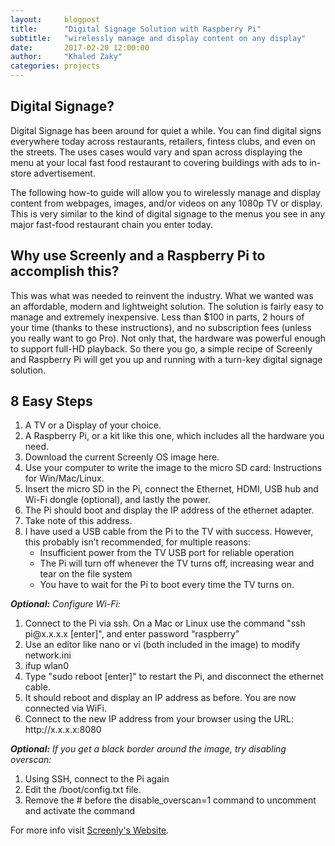 ```yaml
---
layout:     blogpost
title:      "Digital Signage Solution with Raspberry Pi"
subtitle:   "wirelessly manage and display content on any display"
date:       2017-02-20 12:00:00
author:     "Khaled Zaky"
categories: projects
---
```


<h2 class="section-heading">Digital Signage?</h2>

<p>Digital Signage has been around for quiet a while. You can find digital signs everywhere today across restaurants, retailers, fintess clubs, and even on the streets. The uses cases would vary and span across displaying the menu at your local fast food restaurant to covering buildings with ads to in-store advertisement.</p>

<p>The following how-to guide will allow you to wirelessly manage and display content from webpages, images, and/or videos on any 1080p TV or display. This is very similar to the kind of digital signage to the menus you see in any major fast-food restaurant chain you enter today.</p>

<h2 class="section-heading">Why use Screenly and a Raspberry Pi to accomplish this?</h2>
<p>This was what was needed to reinvent the industry. What we wanted was an affordable, modern and lightweight solution. The solution is fairly easy to manage and extremely inexpensive. Less than $100 in parts, 2 hours of your time (thanks to these instructions), and no subscription fees (unless you really want to go Pro). Not only that, the hardware was powerful enough to support full-HD playback. So there you go, a simple recipe of Screenly and Raspberry Pi will get you up and running with a turn-key digital signage solution.</p>


<h2 class="section-heading">8 Easy Steps</h2>
<p>
<ol>
 	<li>A TV or a Display of your choice.</li>
 	<li>A Raspberry Pi, or a kit like this one, which includes all the hardware you need.</li>
 	<li>Download the current Screenly OS image here.</li>
 	<li>Use your computer to write the image to the micro SD card: Instructions for Win/Mac/Linux.</li>
 	<li>Insert the micro SD in the Pi, connect the Ethernet, HDMI, USB hub and Wi-Fi dongle (optional), and lastly the power.</li>
 	<li>The Pi should boot and display the IP address of the ethernet adapter.</li>
 	<li>Take note of this address.</li>
 	<li>I have used a USB cable from the Pi to the TV with success. However, this probably isn’t recommended, for multiple reasons:
<ul>
 	<li>Insufficient power from the TV USB port for reliable operation</li>
 	<li>The Pi will turn off whenever the TV turns off, increasing wear and tear on the file system</li>
 	<li>You have to wait for the Pi to boot every time the TV turns on.</li>
</ul>
</li>
</ol>
</p>

<p>
<em><b>Optional:</b> Configure Wi-Fi:</em>
<ol>
 	<li>Connect to the Pi via ssh. On a Mac or Linux use the command "ssh pi@x.x.x.x [enter]", and enter password “raspberry”</li>
 	<li>Use an editor like nano or vi (both included in the image) to modify network.ini</li>
 	<li>ifup wlan0</li>
 	<li>Type "sudo reboot [enter]" to restart the Pi, and disconnect the ethernet cable.</li>
 	<li>It should reboot and display an IP address as before. You are now connected via WiFi.</li>
 	<li>Connect to the new IP address from your browser using the URL: http://x.x.x.x:8080</li>
</ol>
</p>

<p>
<em><b>Optional:</b> If you get a black border around the image, try disabling overscan:</em>
<ol>
<li>Using SSH, connect to the Pi again</li>
<li>Edit the /boot/config.txt file.</li>
<li>Remove the # before the disable_overscan=1 command to uncomment and activate the command</li>
</ol>
</p>

<p>For more info visit <a href="https://www.screenlyapp.com/ose.html">Screenly's Website</a>.</p>
